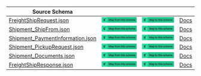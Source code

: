 | Source Schema                                                                                                                                            |                                                                                                                                                                                                                                                                                                                                                         |                                                                                                                                                                                                                                                                                                                                                   |                                              |
| -------------------------------------------------------------------------------------------------------------------------------------------------------- | ------------------------------------------------------------------------------------------------------------------------------------------------------------------------------------------------------------------------------------------------------------------------------------------------------------------------------------------------------- | ------------------------------------------------------------------------------------------------------------------------------------------------------------------------------------------------------------------------------------------------------------------------------------------------------------------------------------------------- | -------------------------------------------- |
| [FreightShipRequest.json](https://raw.githubusercontent.com/Stedi/registry/main/schemas/ups/freightShip/1.0.1/FreightShipRequest.json)                   | [![Map from this schema](/images/MapFromThisSchema.svg)](https://stedi.com/app/mappings/import?name=Mapping%20from%20Ups%20freight%20ship's%20FreightShipRequest%20schema&referrer=registry-repo&source_json_schema=https://raw.githubusercontent.com/Stedi/registry/main/schemas/ups/freightShip/1.0.1/FreightShipRequest.json)                   | [![Map to this schema](/images/MapToThisSchema.svg)](https://stedi.com/app/mappings/import?name=Mapping%20to%20Ups%20freight%20ship's%20FreightShipRequest%20schema&referrer=registry-repo&target_json_schema=https://raw.githubusercontent.com/Stedi/registry/main/schemas/ups/freightShip/1.0.1/FreightShipRequest.json)                   | [Docs](https://www.ups.com/upsdeveloperkit/) |
| [Shipment_ShipFrom.json](https://raw.githubusercontent.com/Stedi/registry/main/schemas/ups/freightShip/1.0.1/Shipment_ShipFrom.json)                     | [![Map from this schema](/images/MapFromThisSchema.svg)](https://stedi.com/app/mappings/import?name=Mapping%20from%20Ups%20freight%20ship's%20Shipment_ShipFrom%20schema&referrer=registry-repo&source_json_schema=https://raw.githubusercontent.com/Stedi/registry/main/schemas/ups/freightShip/1.0.1/Shipment_ShipFrom.json)                     | [![Map to this schema](/images/MapToThisSchema.svg)](https://stedi.com/app/mappings/import?name=Mapping%20to%20Ups%20freight%20ship's%20Shipment_ShipFrom%20schema&referrer=registry-repo&target_json_schema=https://raw.githubusercontent.com/Stedi/registry/main/schemas/ups/freightShip/1.0.1/Shipment_ShipFrom.json)                     | [Docs](https://www.ups.com/upsdeveloperkit/) |
| [Shipment_PaymentInformation.json](https://raw.githubusercontent.com/Stedi/registry/main/schemas/ups/freightShip/1.0.1/Shipment_PaymentInformation.json) | [![Map from this schema](/images/MapFromThisSchema.svg)](https://stedi.com/app/mappings/import?name=Mapping%20from%20Ups%20freight%20ship's%20Shipment_PaymentInformation%20schema&referrer=registry-repo&source_json_schema=https://raw.githubusercontent.com/Stedi/registry/main/schemas/ups/freightShip/1.0.1/Shipment_PaymentInformation.json) | [![Map to this schema](/images/MapToThisSchema.svg)](https://stedi.com/app/mappings/import?name=Mapping%20to%20Ups%20freight%20ship's%20Shipment_PaymentInformation%20schema&referrer=registry-repo&target_json_schema=https://raw.githubusercontent.com/Stedi/registry/main/schemas/ups/freightShip/1.0.1/Shipment_PaymentInformation.json) | [Docs](https://www.ups.com/upsdeveloperkit/) |
| [Shipment_PickupRequest.json](https://raw.githubusercontent.com/Stedi/registry/main/schemas/ups/freightShip/1.0.1/Shipment_PickupRequest.json)           | [![Map from this schema](/images/MapFromThisSchema.svg)](https://stedi.com/app/mappings/import?name=Mapping%20from%20Ups%20freight%20ship's%20Shipment_PickupRequest%20schema&referrer=registry-repo&source_json_schema=https://raw.githubusercontent.com/Stedi/registry/main/schemas/ups/freightShip/1.0.1/Shipment_PickupRequest.json)           | [![Map to this schema](/images/MapToThisSchema.svg)](https://stedi.com/app/mappings/import?name=Mapping%20to%20Ups%20freight%20ship's%20Shipment_PickupRequest%20schema&referrer=registry-repo&target_json_schema=https://raw.githubusercontent.com/Stedi/registry/main/schemas/ups/freightShip/1.0.1/Shipment_PickupRequest.json)           | [Docs](https://www.ups.com/upsdeveloperkit/) |
| [Shipment_Documents.json](https://raw.githubusercontent.com/Stedi/registry/main/schemas/ups/freightShip/1.0.1/Shipment_Documents.json)                   | [![Map from this schema](/images/MapFromThisSchema.svg)](https://stedi.com/app/mappings/import?name=Mapping%20from%20Ups%20freight%20ship's%20Shipment_Documents%20schema&referrer=registry-repo&source_json_schema=https://raw.githubusercontent.com/Stedi/registry/main/schemas/ups/freightShip/1.0.1/Shipment_Documents.json)                   | [![Map to this schema](/images/MapToThisSchema.svg)](https://stedi.com/app/mappings/import?name=Mapping%20to%20Ups%20freight%20ship's%20Shipment_Documents%20schema&referrer=registry-repo&target_json_schema=https://raw.githubusercontent.com/Stedi/registry/main/schemas/ups/freightShip/1.0.1/Shipment_Documents.json)                   | [Docs](https://www.ups.com/upsdeveloperkit/) |
| [FreightShipResponse.json](https://raw.githubusercontent.com/Stedi/registry/main/schemas/ups/freightShip/1.0.1/FreightShipResponse.json)                 | [![Map from this schema](/images/MapFromThisSchema.svg)](https://stedi.com/app/mappings/import?name=Mapping%20from%20Ups%20freight%20ship's%20FreightShipResponse%20schema&referrer=registry-repo&source_json_schema=https://raw.githubusercontent.com/Stedi/registry/main/schemas/ups/freightShip/1.0.1/FreightShipResponse.json)                 | [![Map to this schema](/images/MapToThisSchema.svg)](https://stedi.com/app/mappings/import?name=Mapping%20to%20Ups%20freight%20ship's%20FreightShipResponse%20schema&referrer=registry-repo&target_json_schema=https://raw.githubusercontent.com/Stedi/registry/main/schemas/ups/freightShip/1.0.1/FreightShipResponse.json)                 | [Docs](https://www.ups.com/upsdeveloperkit/) |
